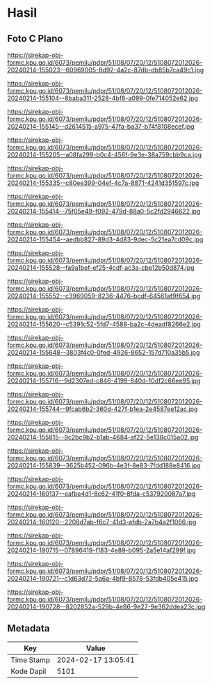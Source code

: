 # Hasil

## Foto C Plano

https://sirekap-obj-formc.kpu.go.id/6073/pemilu/pdpr/51/08/07/20/12/5108072012026-20240214-155023--60969005-8d92-4a2c-87db-db85b7ca49c1.jpg

https://sirekap-obj-formc.kpu.go.id/6073/pemilu/pdpr/51/08/07/20/12/5108072012026-20240214-155104--8baba311-2528-4bf8-a099-0fe714052e62.jpg

https://sirekap-obj-formc.kpu.go.id/6073/pemilu/pdpr/51/08/07/20/12/5108072012026-20240214-155145--d2614515-a975-47fa-ba37-b74f8108ecef.jpg

https://sirekap-obj-formc.kpu.go.id/6073/pemilu/pdpr/51/08/07/20/12/5108072012026-20240214-155205--a08fa299-b0c4-456f-9e3e-38a759cbb9ca.jpg

https://sirekap-obj-formc.kpu.go.id/6073/pemilu/pdpr/51/08/07/20/12/5108072012026-20240214-155335--c80ee399-04ef-4c7a-8871-4241d351597c.jpg

https://sirekap-obj-formc.kpu.go.id/6073/pemilu/pdpr/51/08/07/20/12/5108072012026-20240214-155414--75f05e49-f092-479d-88a0-5c2fd2946622.jpg

https://sirekap-obj-formc.kpu.go.id/6073/pemilu/pdpr/51/08/07/20/12/5108072012026-20240214-155454--aedbb827-89d3-4d83-9dec-5c21ea7cd09c.jpg

https://sirekap-obj-formc.kpu.go.id/6073/pemilu/pdpr/51/08/07/20/12/5108072012026-20240214-155528--fa9a1bef-ef25-4cdf-ac3a-cbe12b50d874.jpg

https://sirekap-obj-formc.kpu.go.id/6073/pemilu/pdpr/51/08/07/20/12/5108072012026-20240214-155552--c3969059-8236-4476-bcdf-64561af9f654.jpg

https://sirekap-obj-formc.kpu.go.id/6073/pemilu/pdpr/51/08/07/20/12/5108072012026-20240214-155620--c5391c52-5fd7-4588-ba2c-4deadf8266e2.jpg

https://sirekap-obj-formc.kpu.go.id/6073/pemilu/pdpr/51/08/07/20/12/5108072012026-20240214-155648--3803f4c0-0fed-4926-8652-157d710a35b5.jpg

https://sirekap-obj-formc.kpu.go.id/6073/pemilu/pdpr/51/08/07/20/12/5108072012026-20240214-155716--9d2307ed-c846-4199-840d-10df2c66ee95.jpg

https://sirekap-obj-formc.kpu.go.id/6073/pemilu/pdpr/51/08/07/20/12/5108072012026-20240214-155744--9fcab6b2-360d-427f-b1ea-2e4587ee12ac.jpg

https://sirekap-obj-formc.kpu.go.id/6073/pemilu/pdpr/51/08/07/20/12/5108072012026-20240214-155815--9c2bc9b2-b1ab-4684-af22-5e138c015a02.jpg

https://sirekap-obj-formc.kpu.go.id/6073/pemilu/pdpr/51/08/07/20/12/5108072012026-20240214-155839--3625b452-096b-4e3f-8e83-7fdd188e8416.jpg

https://sirekap-obj-formc.kpu.go.id/6073/pemilu/pdpr/51/08/07/20/12/5108072012026-20240214-160137--eafbe4d1-8c62-41f0-8fda-c537920087a7.jpg

https://sirekap-obj-formc.kpu.go.id/6073/pemilu/pdpr/51/08/07/20/12/5108072012026-20240214-160120--2208d7ab-f6c7-41d3-afdb-2a7b4a2f1066.jpg

https://sirekap-obj-formc.kpu.go.id/6073/pemilu/pdpr/51/08/07/20/12/5108072012026-20240214-190715--07896419-f183-4e89-b095-2a5e14af299f.jpg

https://sirekap-obj-formc.kpu.go.id/6073/pemilu/pdpr/51/08/07/20/12/5108072012026-20240214-190721--c1d63d72-5a6a-4bf9-8578-53fdb405e415.jpg

https://sirekap-obj-formc.kpu.go.id/6073/pemilu/pdpr/51/08/07/20/12/5108072012026-20240214-190728--8202852a-529b-4e86-9e27-9e362ddea23c.jpg


## Metadata

| Key        | Value               |
| ---------- | ------------------- |
| Time Stamp | 2024-02-17 13:05:41 |
| Kode Dapil | 5101                |



